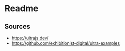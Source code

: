 # Readme

## Sources

- https://ultrajs.dev/
- https://github.com/exhibitionist-digital/ultra-examples
